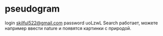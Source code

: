 # pseudogram
login skilful522@gmail.com
password uoLzwL
Search работает, можете например ввести nature и появятся картинки с природой.
